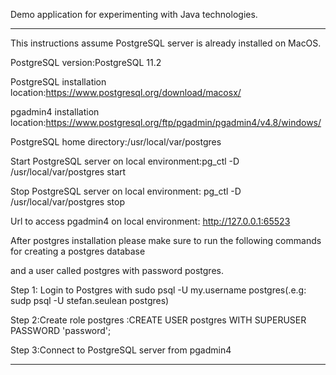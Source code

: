 Demo application for experimenting with Java technologies.

**********************************************************************************************
This instructions assume PostgreSQL server is already installed on MacOS.

PostgreSQL version:PostgreSQL 11.2

PostgreSQL installation location:https://www.postgresql.org/download/macosx/

pgadmin4 installation location:https://www.postgresql.org/ftp/pgadmin/pgadmin4/v4.8/windows/

PostgreSQL home directory:/usr/local/var/postgres

Start PostgreSQL server on local environment:pg_ctl -D /usr/local/var/postgres start

Stop PostgreSQL  server on local environment: pg_ctl -D /usr/local/var/postgres stop

Url to access pgadmin4 on local environment: http://127.0.0.1:65523

After postgres installation please make sure to run the following commands for creating a postgres database

and a user called postgres with password postgres.

Step 1: Login to Postgres with sudo psql -U my.username postgres(.e.g: sudp psql -U stefan.seulean postgres)

Step 2:Create role postgres :CREATE USER postgres WITH SUPERUSER PASSWORD 'password';

Step 3:Connect to PostgreSQL server from pgadmin4

**********************************************************************************************